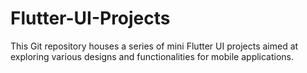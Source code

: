 # Flutter-UI-Projects
This Git repository houses a series of mini Flutter UI projects aimed at exploring various designs and functionalities for mobile applications.
